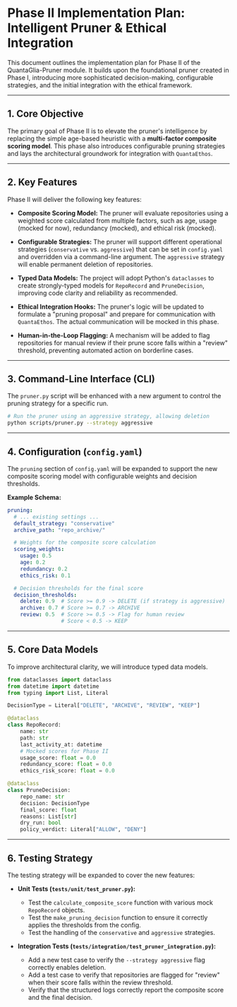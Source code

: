 # Phase II Implementation Plan: Intelligent Pruner & Ethical Integration

This document outlines the implementation plan for Phase II of the QuantaGlia-Pruner module. It builds upon the foundational pruner created in Phase I, introducing more sophisticated decision-making, configurable strategies, and the initial integration with the ethical framework.

---

## 1. Core Objective

The primary goal of Phase II is to elevate the pruner's intelligence by replacing the simple age-based heuristic with a **multi-factor composite scoring model**. This phase also introduces configurable pruning strategies and lays the architectural groundwork for integration with `QuantaEthos`.

---

## 2. Key Features

Phase II will deliver the following key features:

-   **Composite Scoring Model:** The pruner will evaluate repositories using a weighted score calculated from multiple factors, such as age, usage (mocked for now), redundancy (mocked), and ethical risk (mocked).

-   **Configurable Strategies:** The pruner will support different operational strategies (`conservative` vs. `aggressive`) that can be set in `config.yaml` and overridden via a command-line argument. The `aggressive` strategy will enable permanent deletion of repositories.

-   **Typed Data Models:** The project will adopt Python's `dataclasses` to create strongly-typed models for `RepoRecord` and `PruneDecision`, improving code clarity and reliability as recommended.

-   **Ethical Integration Hooks:** The pruner's logic will be updated to formulate a "pruning proposal" and prepare for communication with `QuantaEthos`. The actual communication will be mocked in this phase.

-   **Human-in-the-Loop Flagging:** A mechanism will be added to flag repositories for manual review if their prune score falls within a "review" threshold, preventing automated action on borderline cases.

---

## 3. Command-Line Interface (CLI)

The `pruner.py` script will be enhanced with a new argument to control the pruning strategy for a specific run.

```bash
# Run the pruner using an aggressive strategy, allowing deletion
python scripts/pruner.py --strategy aggressive
```

---

## 4. Configuration (`config.yaml`)

The `pruning` section of `config.yaml` will be expanded to support the new composite scoring model with configurable weights and decision thresholds.

**Example Schema:**
```yaml
pruning:
  # ... existing settings ...
  default_strategy: "conservative"
  archive_path: "repo_archive/"

  # Weights for the composite score calculation
  scoring_weights:
    usage: 0.5
    age: 0.2
    redundancy: 0.2
    ethics_risk: 0.1

  # Decision thresholds for the final score
  decision_thresholds:
    delete: 0.9  # Score >= 0.9 -> DELETE (if strategy is aggressive)
    archive: 0.7 # Score >= 0.7 -> ARCHIVE
    review: 0.5  # Score >= 0.5 -> Flag for human review
                 # Score < 0.5 -> KEEP
```

---

## 5. Core Data Models

To improve architectural clarity, we will introduce typed data models.

```python
from dataclasses import dataclass
from datetime import datetime
from typing import List, Literal

DecisionType = Literal["DELETE", "ARCHIVE", "REVIEW", "KEEP"]

@dataclass
class RepoRecord:
    name: str
    path: str
    last_activity_at: datetime
    # Mocked scores for Phase II
    usage_score: float = 0.0
    redundancy_score: float = 0.0
    ethics_risk_score: float = 0.0

@dataclass
class PruneDecision:
    repo_name: str
    decision: DecisionType
    final_score: float
    reasons: List[str]
    dry_run: bool
    policy_verdict: Literal["ALLOW", "DENY"]
```

---

## 6. Testing Strategy

The testing strategy will be expanded to cover the new features:

-   **Unit Tests (`tests/unit/test_pruner.py`):**
    -   Test the `calculate_composite_score` function with various mock `RepoRecord` objects.
    -   Test the `make_pruning_decision` function to ensure it correctly applies the thresholds from the config.
    -   Test the handling of the `conservative` and `aggressive` strategies.

-   **Integration Tests (`tests/integration/test_pruner_integration.py`):**
    -   Add a new test case to verify the `--strategy aggressive` flag correctly enables deletion.
    -   Add a test case to verify that repositories are flagged for "review" when their score falls within the review threshold.
    -   Verify that the structured logs correctly report the composite score and the final decision.